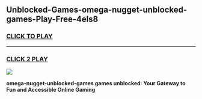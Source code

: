 
## Unblocked-Games-omega-nugget-unblocked-games-Play-Free-4els8
<h3>
<a href="https://premium76.site?title=omega-nugget-unblocked-games&ref=10A">CLICK TO PLAY</a></h3>
<hr>

<h3>
<a href="https://premium76.site?title=omega-nugget-unblocked-games&ref=10A">CLICK 2 PLAY</a>
  
</h3>

<a href="https://premium76.site?title=omega-nugget-unblocked-games&ref=10A"><img src="https://clearcache.store/games.png"></a>


**omega-nugget-unblocked-games games unblocked: Your Gateway to Fun and Accessible Online Gaming**
